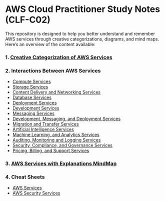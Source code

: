 # AWS Cloud Practitioner Study Notes (CLF-C02)

This repository is designed to help you better understand and remember AWS services through creative categorizations, diagrams, and mind maps. Here’s an overview of the content available:

### 1. [Creative Categorization of AWS Services](Creative%20AWS%20Services%20Categorization.md)
   <!--- **Description**: AWS services can sometimes be challenging to remember and differentiate. In this document, AWS services are grouped by creative and unconventional criteria.-->

### 2. Interactions Between AWS Services
   <!--- **Description**: This section includes diagrams illustrating the interactions between various AWS services in different categories:-->

   - [Compute Services](/Assets/Interactions%20Between%20AWS%20Compute%20Services.png)
   - [Storage Services](/Assets/Interactions%20Between%20AWS%20Storage%20Services.png)
   - [Content Delivery and Networking Services](/Assets/Interactions%20Between%20AWS%20Content%20Delivery%20and%20Networking%20Services.png)
   - [Database Services](/Assets/Interactions%20Between%20AWS%20Database%20Services.png)
   - [Deployment Services](/Assets/Interactions%20Between%20AWS%20Deployment%20Services.png)
   - [Development Services](/Assets/Interactions%20Between%20AWS%20Development%20Services.png)
   - [Messaging Services](/Assets/Interactions%20Between%20AWS%20Messaging%20Services.png)
   - [Development, Messaging, and Deployment Services](/Assets/Interactions%20Between%20AWS%20Development%2C%20Messaging%2C%20and%20Deployment%20Services.png)
   - [Migration and Transfer Services](/Assets/Interactions%20Between%20AWS%20Migration%20and%20Transfer%20Services.png)
   - [Artificial Intelligence Services](/Assets/Interactions%20Between%20AWS%20AI%20Services.png)
   - [Machine Learning, and Analytics Services](/Assets/Interactions%20Between%20AWS%20ML%20and%20Analytics%20Services.png)
   - [Auditing, Monitoring and Logging Services](/Assets/Interactions%20Between%20AWS%20Auditing%2C%20Monitoring%2C%20and%20Logging%20Services.png)
   - [Security, Compliance, and Governance Services](/Assets/Interactions%20Between%20AWS%20Security%2C%20Compliance%2C%20and%20Governance%20Services.png)
   - [Pricing, Billing, and Support Services](/Assets/Interactions%20Between%20AWS%20Pricing%2C%20Billing%2C%20and%20Support%20Services.png)

### 3. [AWS Services with Explanations MindMap](AWS%20Services%20with%20Explanations%20MindMap.png)
   <!---- **Description**: This mind map provides a visual overview of various AWS services, organized by categories such as compute, storage, networking, and more, with brief explanations for each.-->

### 4. Cheat Sheets
   - [AWS Services](https://cybr.com/wp-content/uploads/2024/05/aws-security-services-specialty-certification-v3-scaled.jpeg)
   - [AWS Security Services](https://cybr.com/wp-content/uploads/2023/10/aws-security-services-v3-scaled.jpeg)
